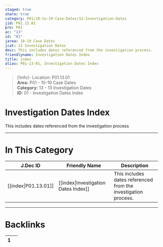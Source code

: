 ```yaml
---  
staged: true  
share: true  
category: P01/10-to-19-Case-Dates/13-Investigation-Dates  
jid: P01.13.01  
pro: P01  
ac: "13"  
id: "01"  
jarea: 10-19 Case Dates  
jcat: 13 Investigation Dates  
desc: This includes dates referenced from the investigation process.  
friendlyname: Investigation Dates Index  
title: index  
alias: P01-13-01, Investigation Dates Index  
---  
```

  
>[!info]- Location: P01.13.01  
>**Area:** P01 - 10-19 Case Dates  
>**Category:** 13 - 13 Investigation Dates  
>**ID:** 01 - Investigation Dates Index  
  
# Investigation Dates Index  
  
This includes dates referenced from the investigation process  
   
  
  
---  
# In This Category  
  
| J.Dec ID                                                                              | Friendly Name                                                                                         | Description                                                    |  
| ------------------------------------------------------------------------------------- | ----------------------------------------------------------------------------------------------------- | -------------------------------------------------------------- |  
| [[index\|P01.13.01]] | [[index\|Investigation Dates Index]] | This includes dates referenced from the investigation process. |  
  
  
---  
# Backlinks  
<div><table class="dataview table-view-table"><thead class="table-view-thead"><tr class="table-view-tr-header"><th class="table-view-th"><span></span><span class="dataview small-text">1</span></th><th class="table-view-th"><span></span></th></tr></thead><tbody class="table-view-tbody"></tbody></table></div>